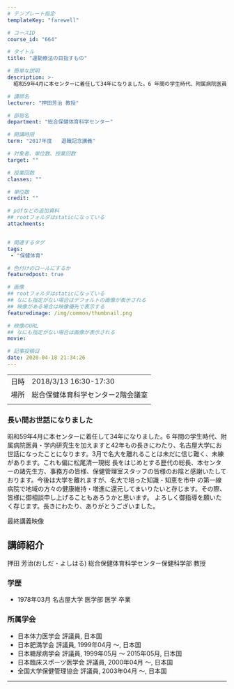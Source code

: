 ```yaml
---
# テンプレート指定
templateKey: "farewell"

# コースID
course_id: "664"

# タイトル
title: "運動療法の目指すもの"

# 簡単な説明
description: >-
  昭和59年4月に本センターに着任して34年になりました。6 年間の学生時代、附属病院医員・学内研究生を加えますと42年もの長きにわたり、名古屋大学にお世話になったことになります。3月で名大を離れることは未だに信じ難く、未練があります。これも偏に松尾清一現総 長をはじめとする歴代の総長、本センターの諸先生方、事務方の皆様、保健管理室スタッフの皆様のお陰と感謝いたしております。今後は大学を ....

# 講師名
lecturer: "押田芳治 教授"

# 部局名
department: "総合保健体育科学センター"

# 開講時限
term: "2017年度	退職記念講義"

# 対象者、単位数、授業回数
target: ""

# 授業回数
classes: ""

# 単位数
credit: ""

# pdfなどの追加資料
## rootフォルダはstaticになっている
attachments:


# 関連するタグ
tags:
 - "保健体育"

# 色付けのロールにするか
featuredpost: true

# 画像
## rootフォルダはstaticになっている
## なにも指定がない場合はデフォルトの画像が表示される
## 映像がある場合は映像優先で表示する
featuredimage: /img/common/thumbnail.png

# 映像のURL
## なにも指定がない場合は画像が表示される
movie: 

# 記事投稿日
date: 2020-04-18 21:34:26
---
```


|   |   |
|---|---|
| 日時 | 2018/3/13  16:30-17:30 |
| 場所 | 総合保健体育科学センター2階会議室 |
|   |   |


### 長い間お世話になりました
昭和59年4月に本センターに着任して34年になりました。6 年間の学生時代、附属病院医員・学内研究生を加えますと42年もの長きにわたり、名古屋大学にお世話になったことになります。3月で名大を離れることは未だに信じ難く、未練があります。これも偏に松尾清一現総 長をはじめとする歴代の総長、本センターの諸先生方、事務方の皆様、保健管理室スタッフの皆様のお陰と感謝いたしております。今後は大学を離れますが、名大で培った知識・知恵を市中 の第一線病院で地域の方々の健康維持・増進に還元してまいりたいと存じます。その際、皆様に御相談申し上げることもあろうかと思います。 よろしく御指導を願いたく存じます。長きにわたり、ありがとうございました。





最終講義映像





## 講師紹介
押田 芳治(おしだ・よしはる) 総合保健体育科学センター保健科学部 教授

### 学歴
* 1978年03月  名古屋大学  医学部  医学  卒業

### 所属学会
* 日本体力医学会 評議員, 日本国
* 日本肥満学会 評議員, 1999年04月 ～, 日本国
* 日本糖尿病学会 評議員, 1999年05月 ～ 2015年05月, 日本国
* 日本臨床スポーツ医学会 評議員, 2000年04月 ～, 日本国
* 全国大学保健管理協会 評議員, 2003年04月 ～, 日本国



-----